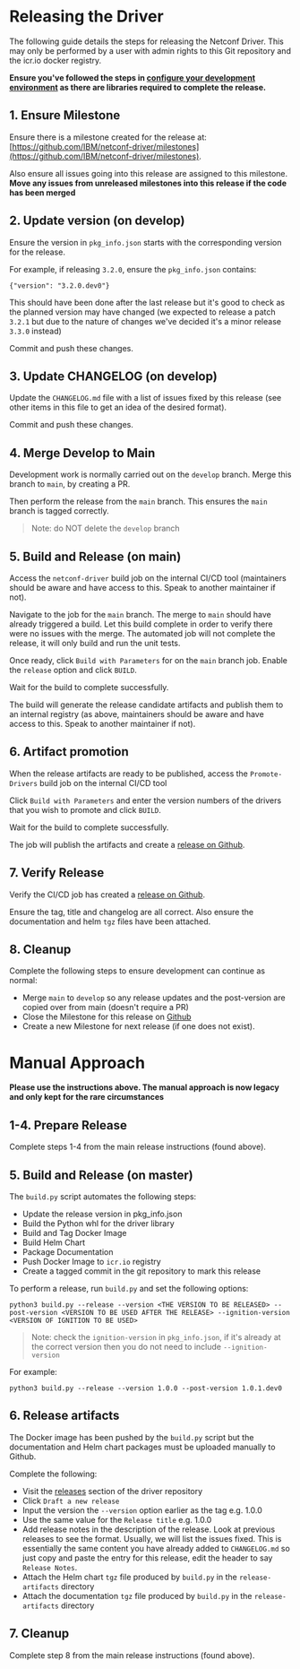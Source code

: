 # Releasing the Driver

The following guide details the steps for releasing the Netconf Driver. This may only be performed by a user with admin rights to this Git repository and the icr.io docker registry.

**Ensure you've followed the steps in [configure your development environment](dev-env.md) as there are libraries required to complete the release.**

## 1. Ensure Milestone

Ensure there is a milestone created for the release at: [https://github.com/IBM/netconf-driver/milestones](https://github.com/IBM/netconf-driver/milestones).

Also ensure all issues going into this release are assigned to this milestone. **Move any issues from unreleased milestones into this release if the code has been merged**

## 2. Update version (on develop)

Ensure the version in `pkg_info.json` starts with the corresponding version for the release.

For example, if releasing `3.2.0`, ensure the `pkg_info.json` contains:

```
{"version": "3.2.0.dev0"}
```

This should have been done after the last release but it's good to check as the planned version may have changed (we expected to release a patch `3.2.1` but due to the nature of changes we've decided it's a minor release `3.3.0` instead)

Commit and push these changes.

## 3. Update CHANGELOG (on develop)

Update the `CHANGELOG.md` file with a list of issues fixed by this release (see other items in this file to get an idea of the desired format).

Commit and push these changes.

## 4. Merge Develop to Main

Development work is normally carried out on the `develop` branch. Merge this branch to `main`, by creating a PR.

Then perform the release from the `main` branch. This ensures the `main` branch is tagged correctly. 

> Note: do NOT delete the `develop` branch

## 5. Build and Release (on main)

Access the `netconf-driver` build job on the internal CI/CD tool (maintainers should be aware and have access to this. Speak to another maintainer if not).

Navigate to the job for the `main` branch. The merge to `main` should have already triggered a build. Let this build complete in order to verify there were no issues with the merge. The automated job will not complete the release, it will only build and run the unit tests.

Once ready, click `Build with Parameters` for on the `main` branch job. Enable the `release` option and click `BUILD`.

Wait for the build to complete successfully.

The build will generate the release candidate artifacts and publish them to an internal registry (as above, maintainers should be aware and have access to this. Speak to another maintainer if not).

## 6. Artifact promotion

When the release artifacts are ready to be published, access the `Promote-Drivers` build job on the internal CI/CD tool

Click `Build with Parameters` and enter the version numbers of the drivers that you wish to promote and click `BUILD`.

Wait for the build to complete successfully.

The job will publish the artifacts and create a [release on Github](https://github.com/IBM/netconf-driver/releases).

## 7. Verify Release

Verify the CI/CD job has created a [release on Github](https://github.com/IBM/netconf-driver/releases).

Ensure the tag, title and changelog are all correct. Also ensure the documentation and helm `tgz` files have been attached.

## 8. Cleanup

Complete the following steps to ensure development can continue as normal:

- Merge `main` to `develop` so any release updates and the post-version are copied over from main (doesn't require a PR)
- Close the Milestone for this release on [Github](https://github.com/IBM/netconf-driver/milestones)
- Create a new Milestone for next release (if one does not exist).

# Manual Approach

**Please use the instructions above. The manual approach is now legacy and only kept for the rare circumstances**

## 1-4. Prepare Release

Complete steps 1-4 from the main release instructions (found above).
 
## 5. Build and Release (on master)

The `build.py` script automates the following steps: 

- Update the release version in pkg_info.json
- Build the Python whl for the driver library
- Build and Tag Docker Image
- Build Helm Chart
- Package Documentation
- Push Docker Image to `icr.io` registry
- Create a tagged commit in the git repository to mark this release

To perform a release, run `build.py` and set the following options:

```
python3 build.py --release --version <THE VERSION TO BE RELEASED> --post-version <VERSION TO BE USED AFTER THE RELEASE> --ignition-version <VERSION OF IGNITION TO BE USED>
```

> Note: check the `ignition-version` in `pkg_info.json`, if it's already at the correct version then you do not need to include `--ignition-version`

For example:
```
python3 build.py --release --version 1.0.0 --post-version 1.0.1.dev0
```

## 6. Release artifacts

The Docker image has been pushed by the `build.py` script but the documentation and Helm chart packages must be uploaded manually to Github.

Complete the following:

- Visit the [releases](https://github.com/IBM/netconf-driver/releases) section of the driver repository
- Click `Draft a new release`
- Input the version the `--version` option earlier as the tag e.g. 1.0.0
- Use the same value for the `Release title` e.g. 1.0.0
- Add release notes in the description of the release. Look at previous releases to see the format. Usually, we will list the issues fixed. This is essentially the same content you have already added to `CHANGELOG.md` so just copy and paste the entry for this release, edit the header to say `Release Notes`.
- Attach the Helm chart `tgz` file produced by `build.py` in the `release-artifacts` directory
- Attach the documentation `tgz` file produced by `build.py` in the `release-artifacts` directory

## 7. Cleanup

Complete step 8 from the main release instructions (found above).
